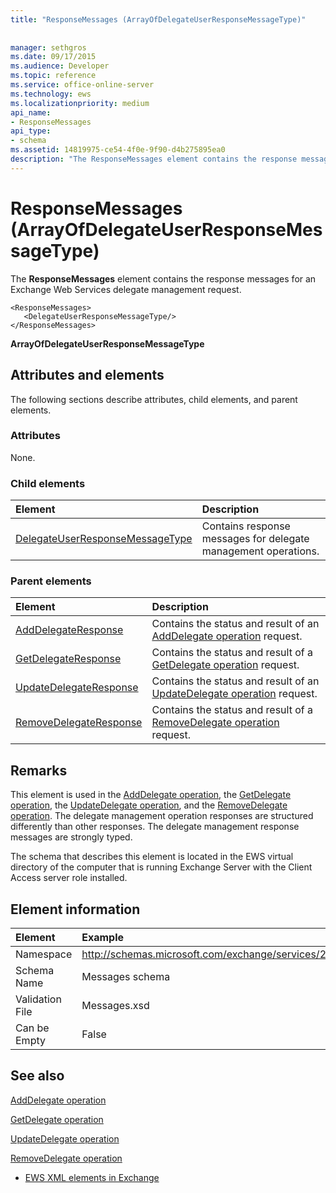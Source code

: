 ```yaml
---
title: "ResponseMessages (ArrayOfDelegateUserResponseMessageType)"
 
 
manager: sethgros
ms.date: 09/17/2015
ms.audience: Developer
ms.topic: reference
ms.service: office-online-server
ms.technology: ews
ms.localizationpriority: medium
api_name:
- ResponseMessages
api_type:
- schema
ms.assetid: 14819975-ce54-4f0e-9f90-d4b275895ea0
description: "The ResponseMessages element contains the response messages for an Exchange Web Services delegate management request."
---
```


# ResponseMessages (ArrayOfDelegateUserResponseMessageType)

The **ResponseMessages** element contains the response messages for an Exchange Web Services delegate management request. 
  
```
<ResponseMessages>
   <DelegateUserResponseMessageType/>
</ResponseMessages>
```

 **ArrayOfDelegateUserResponseMessageType**
## Attributes and elements

The following sections describe attributes, child elements, and parent elements.
  
### Attributes

None.
  
### Child elements

|**Element**|**Description**|
|:-----|:-----|
|[DelegateUserResponseMessageType](delegateuserresponsemessagetype.md) <br/> |Contains response messages for delegate management operations.  <br/> |
   
### Parent elements

|**Element**|**Description**|
|:-----|:-----|
|[AddDelegateResponse](adddelegateresponse.md) <br/> |Contains the status and result of an [AddDelegate operation](adddelegate-operation.md) request.  <br/> |
|[GetDelegateResponse](getdelegateresponse.md) <br/> |Contains the status and result of a [GetDelegate operation](getdelegate-operation.md) request.  <br/> |
|[UpdateDelegateResponse](updatedelegateresponse.md) <br/> |Contains the status and result of an [UpdateDelegate operation](updatedelegate-operation.md) request.  <br/> |
|[RemoveDelegateResponse](removedelegateresponse.md) <br/> |Contains the status and result of a [RemoveDelegate operation](removedelegate-operation.md) request.  <br/> |
   
## Remarks

This element is used in the [AddDelegate operation](adddelegate-operation.md), the [GetDelegate operation](getdelegate-operation.md), the [UpdateDelegate operation](updatedelegate-operation.md), and the [RemoveDelegate operation](removedelegate-operation.md). The delegate management operation responses are structured differently than other responses. The delegate management response messages are strongly typed.
  
The schema that describes this element is located in the EWS virtual directory of the computer that is running Exchange Server with the Client Access server role installed.
  
## Element information

| Element | Example |
|:-----|:-----|
|Namespace  <br/> |http://schemas.microsoft.com/exchange/services/2006/messages  <br/> |
|Schema Name  <br/> |Messages schema  <br/> |
|Validation File  <br/> |Messages.xsd  <br/> |
|Can be Empty  <br/> |False  <br/> |
   
## See also



[AddDelegate operation](adddelegate-operation.md)
  
[GetDelegate operation](getdelegate-operation.md)
  
[UpdateDelegate operation](updatedelegate-operation.md)
  
[RemoveDelegate operation](removedelegate-operation.md)


- [EWS XML elements in Exchange](ews-xml-elements-in-exchange.md)

